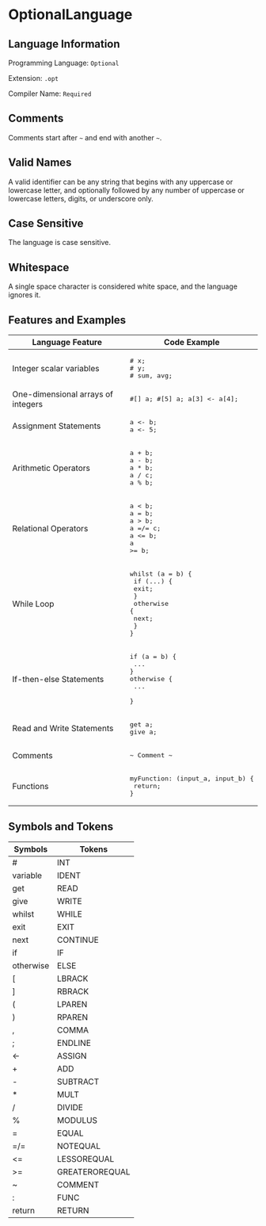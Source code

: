 # OptionalLanguage

## Language Information
Programming Language: `Optional`

Extension: `.opt`

Compiler Name: `Required`

## Comments
Comments start after `~` and end with another `~`.

## Valid Names
A valid identifier can be any string that begins with any uppercase or lowercase letter, and optionally followed by any number of uppercase or lowercase letters, digits, or underscore only.

## Case Sensitive
The language is case sensitive.

## Whitespace
A single space character is considered white space, and the language ignores it.

## Features and Examples
| Language Feature | Code Example |
|----------------------|---------|
|Integer scalar variables|<pre># x;<br># y;<br># sum, avg;</pre>|
|One-dimensional arrays of integers|<pre>#[] a; #[5] a; a[3] <- a[4];</pre>|
|Assignment Statements|<pre>a <- b;<br>a <- 5;</pre>|
|Arithmetic Operators|<pre>a + b;<br>a - b;<br>a * b;<br>a / c;<br>a % b;</pre>|
|Relational Operators|<pre>a < b;<br>a = b;<br>a > b;<br>a =/= c;<br>a <= b;<br>a >= b;</pre>|
|While Loop|<pre>whilst (a = b) {<br>    if (...) { <br>        exit;<br>    }<br>    otherwise {<br>        next;<br>    }<br>}</pre>|
|If-then-else Statements|<pre>if (a = b) {<br>    ... <br>}<br>otherwise {<br>    ... <br>}</pre>|
|Read and Write Statements|<pre>get a;<br>give a;</pre>|
|Comments|<pre>~ Comment ~</pre>|
|Functions|<pre>myFunction: (input_a, input_b) {<br>    return;<br>}</pre>|

## Symbols and Tokens
|Symbols|Tokens|
|---------|-----|
|#|INT|
|variable|IDENT|
|get|READ|
|give|WRITE|
|whilst|WHILE|
|exit|EXIT|
|next|CONTINUE|
|if|IF|
|otherwise|ELSE|
|[|LBRACK|
|]|RBRACK|
|(|LPAREN|
|)|RPAREN|
|,|COMMA|
|;|ENDLINE|
|<-|ASSIGN|
|+|ADD|
|-|SUBTRACT|
|*|MULT|
|/|DIVIDE|
|%|MODULUS|
|=|EQUAL|
|=/=|NOTEQUAL|
|<=|LESSOREQUAL|
|>=|GREATEROREQUAL|
|~|COMMENT|
|:|FUNC|
|return|RETURN|
